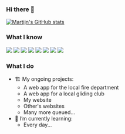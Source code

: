### Hi there 👋

[![Martijn's GitHub stats](https://github-readme-stats.vercel.app/api?username=martijnsassen&show_icons=true&count_private=true&theme=algolia)](https://github.com/martijnsassen)

<!-- [![Top Langs](https://github-readme-stats.vercel.app/api/top-langs/?username=martijnsassen&layout=compact)](https://github.com/martijnsassen) -->

### What I know
[![](https://img.shields.io/badge/Editor-VS%20Code-informational?logo=visualstudiocode&logoColor=white)](https://code.visualstudio.com/)
[![](https://img.shields.io/badge/Language-HTML-informational?logo=html5&logoColor=white)](https://developer.mozilla.org/en-US/docs/Web/HTML)
[![](https://img.shields.io/badge/Language-JavaScript-informational?logo=javascript&logoColor=white)](https://developer.mozilla.org/en-US/docs/Web/JavaScript)
[![](https://img.shields.io/badge/Language-Vue.js-informational?logo=vuedotjs&logoColor=white)](https://vuejs.org/)
[![](https://img.shields.io/badge/Language-C-informational?logo=c&logoColor=white)](https://en.wikipedia.org/wiki/C_(programming_language))
[![](https://img.shields.io/badge/Framework-Vuetify-informational?logo=vuetify&logoColor=white)](https://vuetifyjs.com/)
[![](https://img.shields.io/badge/Framework-Tailwind%20CSS-informational?logo=tailwindcss&logoColor=white)](https://tailwindcss.com/)
[![](https://img.shields.io/badge/Cloud-Firebase-informational?logo=firebase&logoColor=white)](https://firebase.google.com/)


### What I do
- 🏗️ My ongoing projects:
  - A web app for the local fire department
  - A web app for a local gliding club
  - My website
  - Other's websites
  - Many more queued...
- 🏫 I’m currently learning:
  - Every day...
